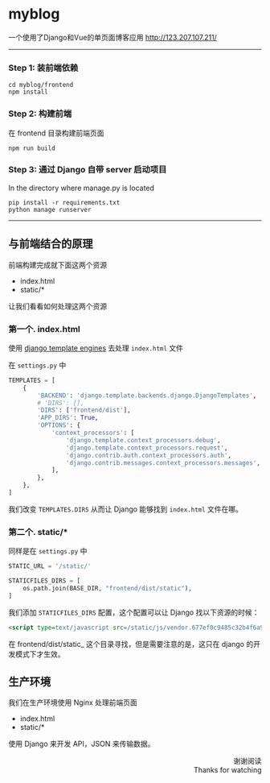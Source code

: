 # myblog

一个使用了Django和Vue的单页面博客应用
http://123.207.107.211/

---

### Step 1: 装前端依赖

```
cd myblog/frontend
npm install
```

### Step 2: 构建前端

在 frontend 目录构建前端页面

```
npm run build
```

### Step 3: 通过 Django 自带 server 启动项目

In the directory where manage.py is located

```
pip install -r requirements.txt
python manage runserver
```

---


## 与前端结合的原理

前端构建完成就下面这两个资源

- index.html
- static/\*

让我们看看如何处理这两个资源

### 第一个. index.html

使用 [django template engines](https://docs.djangoproject.com/en/dev/topics/templates/) 去处理 `index.html` 文件

在 `settings.py` 中

```python
TEMPLATES = [
    {
        'BACKEND': 'django.template.backends.django.DjangoTemplates',
        # 'DIRS': [],
        'DIRS': ['frontend/dist'],
        'APP_DIRS': True,
        'OPTIONS': {
            'context_processors': [
                'django.template.context_processors.debug',
                'django.template.context_processors.request',
                'django.contrib.auth.context_processors.auth',
                'django.contrib.messages.context_processors.messages',
            ],
        },
    },
]
```

我们改变 `TEMPLATES.DIRS` 从而让 Django 能够找到 `index.html` 文件在哪。

### 第二个. static/\*

同样是在 `settings.py` 中

```python
STATIC_URL = '/static/'

STATICFILES_DIRS = [
    os.path.join(BASE_DIR, "frontend/dist/static"),
]
```

我们添加 `STATICFILES_DIRS` 配置，这个配置可以让 Django 找以下资源的时候：

```html
<script type=text/javascript src=/static/js/vendor.677ef0c9485c32b4f6a9.js></script>
```

在 frontend/dist/static_ 这个目录寻找，但是需要注意的是，这只在 django 的开发模式下才生效。

## 生产环境

我们在生产环境使用 Nginx 处理前端页面

- index.html
- static/\*

使用 Django 来开发 API，JSON 来传输数据。



<div align=right>谢谢阅读</div>
<div align=right>Thanks for watching</div>
